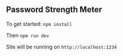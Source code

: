 ## Password Strength Meter

To get started:
`npm install`

Then
`npm run dev`

Site will be running on `http://localhost:1234`



